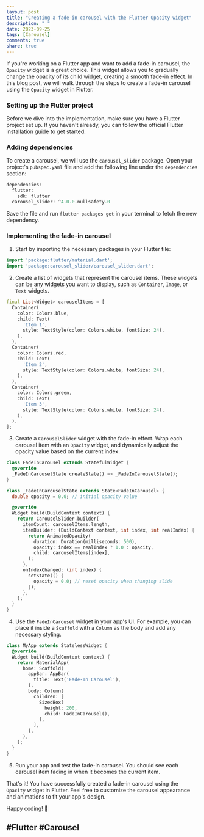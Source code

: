 ```yaml
---
layout: post
title: "Creating a fade-in carousel with the Flutter Opacity widget"
description: " "
date: 2023-09-25
tags: [Carousel]
comments: true
share: true
---
```


If you're working on a Flutter app and want to add a fade-in carousel, the `Opacity` widget is a great choice. This widget allows you to gradually change the opacity of its child widget, creating a smooth fade-in effect. In this blog post, we will walk through the steps to create a fade-in carousel using the `Opacity` widget in Flutter.

### Setting up the Flutter project

Before we dive into the implementation, make sure you have a Flutter project set up. If you haven't already, you can follow the official Flutter installation guide to get started.

### Adding dependencies

To create a carousel, we will use the `carousel_slider` package. Open your project's `pubspec.yaml` file and add the following line under the `dependencies` section:

```dart
dependencies:
  flutter:
    sdk: flutter
  carousel_slider: ^4.0.0-nullsafety.0
```

Save the file and run `flutter packages get` in your terminal to fetch the new dependency.

### Implementing the fade-in carousel

1. Start by importing the necessary packages in your Flutter file:

```dart
import 'package:flutter/material.dart';
import 'package:carousel_slider/carousel_slider.dart';
```

2. Create a list of widgets that represent the carousel items. These widgets can be any widgets you want to display, such as `Container`, `Image`, or `Text` widgets.

```dart
final List<Widget> carouselItems = [
  Container(
    color: Colors.blue,
    child: Text(
      'Item 1',
      style: TextStyle(color: Colors.white, fontSize: 24),
    ),
  ),
  Container(
    color: Colors.red,
    child: Text(
      'Item 2',
      style: TextStyle(color: Colors.white, fontSize: 24),
    ),
  ),
  Container(
    color: Colors.green,
    child: Text(
      'Item 3',
      style: TextStyle(color: Colors.white, fontSize: 24),
    ),
  ),
];
```

3. Create a `CarouselSlider` widget with the fade-in effect. Wrap each carousel item with an `Opacity` widget, and dynamically adjust the opacity value based on the current index.

```dart
class FadeInCarousel extends StatefulWidget {
  @override
  _FadeInCarouselState createState() => _FadeInCarouselState();
}

class _FadeInCarouselState extends State<FadeInCarousel> {
  double opacity = 0.0; // initial opacity value

  @override
  Widget build(BuildContext context) {
    return CarouselSlider.builder(
      itemCount: carouselItems.length,
      itemBuilder: (BuildContext context, int index, int realIndex) {
        return AnimatedOpacity(
          duration: Duration(milliseconds: 500),
          opacity: index == realIndex ? 1.0 : opacity,
          child: carouselItems[index],
        );
      },
      onIndexChanged: (int index) {
        setState(() {
          opacity = 0.0; // reset opacity when changing slide
        });
      },
    );
  }
}
```

4. Use the `FadeInCarousel` widget in your app's UI. For example, you can place it inside a `Scaffold` with a `Column` as the body and add any necessary styling.

```dart
class MyApp extends StatelessWidget {
  @override
  Widget build(BuildContext context) {
    return MaterialApp(
      home: Scaffold(
        appBar: AppBar(
          title: Text('Fade-In Carousel'),
        ),
        body: Column(
          children: [
            SizedBox(
              height: 200,
              child: FadeInCarousel(),
            ),
          ],
        ),
      ),
    );
  }
}
```

5. Run your app and test the fade-in carousel. You should see each carousel item fading in when it becomes the current item.

That's it! You have successfully created a fade-in carousel using the `Opacity` widget in Flutter. Feel free to customize the carousel appearance and animations to fit your app's design.

Happy coding! 🚀

## #Flutter #Carousel